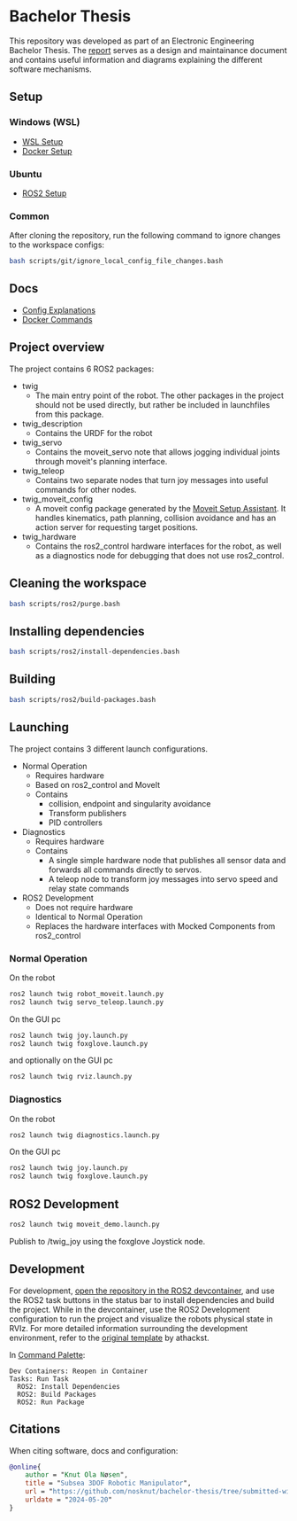 # Bachelor Thesis

This repository was developed as part of an Electronic Engineering Bachelor Thesis. The [report](report.pdf) serves as a design and maintainance document and contains useful information and diagrams explaining the different software mechanisms.

## Setup

### Windows (WSL)

- [WSL Setup](docs/setup/wsl/wsl/README.md)
- [Docker Setup](docs/setup/wsl/docker/README.md)

### Ubuntu

- [ROS2 Setup](https://docs.ros.org/en/humble/Installation/Ubuntu-Install-Debians.html)

### Common

After cloning the repository, run the following command to ignore changes to the workspace configs:

```bash
bash scripts/git/ignore_local_config_file_changes.bash
```

## Docs

- [Config Explanations](docs/config-explanations/README.md)
- [Docker Commands](docs/docker-commands/README.md)

## Project overview

The project contains 6 ROS2 packages:

- twig
  - The main entry point of the robot. The other packages in the project should not be used directly, but rather be included in launchfiles from this package.
- twig_description
  - Contains the URDF for the robot
- twig_servo
  - Contains the moveit_servo note that allows jogging individual joints through moveit's planning interface.
- twig_teleop
  - Contains two separate nodes that turn joy messages into useful commands for other nodes.
- twig_moveit_config
  - A moveit config package generated by the [Moveit Setup Assistant](https://moveit.picknik.ai/main/doc/examples/setup_assistant/setup_assistant_tutorial.html). It handles kinematics, path planning, collision avoidance and has an action server for requesting target positions.
- twig_hardware
  - Contains the ros2_control hardware interfaces for the robot, as well as a diagnostics node for debugging that does not use ros2_control.

## Cleaning the workspace

```bash
bash scripts/ros2/purge.bash
```

## Installing dependencies

```bash
bash scripts/ros2/install-dependencies.bash
```

## Building

```bash
bash scripts/ros2/build-packages.bash
```

## Launching

The project contains 3 different launch configurations.
- Normal Operation
  - Requires hardware
  - Based on ros2_control and MoveIt
  - Contains
    - collision, endpoint and singularity avoidance
    - Transform publishers
    - PID controllers
- Diagnostics
  - Requires hardware
  - Contains
    - A single simple hardware node that publishes all sensor data and forwards all commands directly to servos.
    - A teleop node to transform joy messages into servo speed and relay state commands
- ROS2 Development
  - Does not require hardware
  - Identical to Normal Operation
  - Replaces the hardware interfaces with Mocked Components from ros2_control

### Normal Operation

On the robot

```bash
ros2 launch twig robot_moveit.launch.py
ros2 launch twig servo_teleop.launch.py
```

On the GUI pc

```bash
ros2 launch twig joy.launch.py
ros2 launch twig foxglove.launch.py
```

and optionally on the GUI pc

```bash
ros2 launch twig rviz.launch.py
```

### Diagnostics

On the robot

```bash
ros2 launch twig diagnostics.launch.py
```

On the GUI pc

```bash
ros2 launch twig joy.launch.py
ros2 launch twig foxglove.launch.py
```

## ROS2 Development

```bash
ros2 launch twig moveit_demo.launch.py
```

Publish to /twig_joy using the foxglove Joystick node.

## Development

For development, [open the repository in the ROS2 devcontainer](https://code.visualstudio.com/docs/devcontainers/containers), and use the ROS2 task buttons in the status bar to install dependencies and build the project. While in the devcontainer, use the ROS2 Development configuration to run the project and visualize the robots physical state in RVIz. For more detailed information surrounding the development environment, refer to the [original template](https://github.com/athackst/vscode_ros2_workspace) by athackst.

In [Command Palette](https://code.visualstudio.com/docs/getstarted/userinterface#_command-palette):
```
Dev Containers: Reopen in Container
Tasks: Run Task
  ROS2: Install Dependencies
  ROS2: Build Packages
  ROS2: Run Package
```

## Citations

When citing software, docs and configuration:

```bibtex
@online{
    author = "Knut Ola Nøsen",
    title = "Subsea 3DOF Robotic Manipulator",
    url = "https://github.com/nosknut/bachelor-thesis/tree/submitted-with-report",
    urldate = "2024-05-20"
}
```
